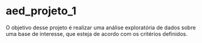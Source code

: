 # aed_projeto_1
O objetivo desse projeto é realizar uma análise exploratória de dados sobre uma base de interesse, que esteja de acordo com os critérios definidos.
